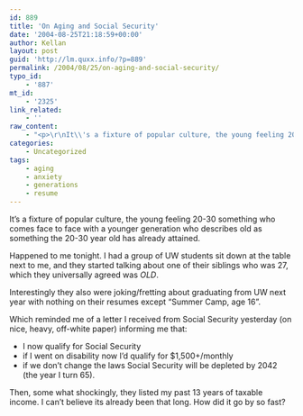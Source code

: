 ```yaml
---
id: 889
title: 'On Aging and Social Security'
date: '2004-08-25T21:18:59+00:00'
author: Kellan
layout: post
guid: 'http://lm.quxx.info/?p=889'
permalink: /2004/08/25/on-aging-and-social-security/
typo_id:
    - '887'
mt_id:
    - '2325'
link_related:
    - ''
raw_content:
    - "<p>\r\nIt\\'s a fixture of popular culture, the young feeling 20-30 something who comes face to face with a younger generation who describes old as something the 20-30 year old has already attained.\r\n</p>\r\n<p>\r\nHappened to me tonight.   I had a group of UW students sit down at the table next to me, and they started talking about one of their siblings who was 27, which they universally agreed was <em>OLD</em>.\r\n</p>\r\n<p>\r\nInterestingly they also were joking/fretting about graduating from UW next year with nothing on their resumes except \\\"Summer Camp, age 16\\\".\r\n</p>\r\n<p>\r\nWhich reminded me of a letter I received from Social Security yesterday (on nice, heavy, off-white paper) informing me that:\r\n<ul>\r\n<li>I now qualify for Social Security</li>\r\n<li>if I went on disability now I\\'d qualify for $1,500+/monthly</li>\r\n<li>if we don\\'t change the laws Social Security will be depleted by 2042 (the year I turn 65).</li>\r\n</ul>\r\n</p>\r\n<p>\r\nThen, some what shockingly, they listed my past 13 years of taxable income.  I can\\'t believe its already been that long.  How did it go by so fast?\r\n</p>"
categories:
    - Uncategorized
tags:
    - aging
    - anxiety
    - generations
    - resume
---
```


It’s a fixture of popular culture, the young feeling 20-30 something who comes face to face with a younger generation who describes old as something the 20-30 year old has already attained.

Happened to me tonight. I had a group of UW students sit down at the table next to me, and they started talking about one of their siblings who was 27, which they universally agreed was *OLD*.

Interestingly they also were joking/fretting about graduating from UW next year with nothing on their resumes except “Summer Camp, age 16”.

Which reminded me of a letter I received from Social Security yesterday (on nice, heavy, off-white paper) informing me that:

- I now qualify for Social Security
- if I went on disability now I’d qualify for $1,500+/monthly
- if we don’t change the laws Social Security will be depleted by 2042 (the year I turn 65).

Then, some what shockingly, they listed my past 13 years of taxable income. I can’t believe its already been that long. How did it go by so fast?
